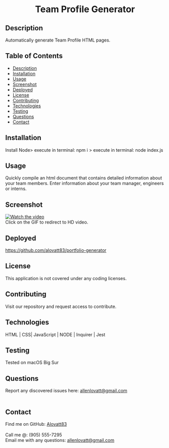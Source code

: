 <h1 align="center">Team Profile Generator</h1>
  

## Description
Automatically generate Team Profile HTML pages.

## Table of Contents
- [Description](#description)
- [Installation](#installation)
- [Usage](#usage)
- [Screenshot](#screenshot)
- [Deployed](#deployed)
- [License](#license)
- [Contributing](#contributing)
- [Technologies](technologies)
- [Testing](#testing)
- [Questions](#questions)
- [Contact](#contact)

## Installation
Install Node> execute in terminal: npm i > execute in terminal: node index.js

## Usage
Quickly compile an html document that contains detailed information about your team members. Enter information about your team manager, engineers or interns.

## Screenshot
[![Watch the video](https://media.giphy.com/media/yAqwbYxEAy3ZoUMh4h/giphy.gif)](https://www.youtube.com/watch?v=xXh7uRH9ukA)<br />
Click on the GIF to redirect to HD video.


## Deployed
https://github.com/alovatt83/portfolio-generator

## License
This application is not covered under any coding licenses.

## Contributing
Visit our repository and request access to contribute.

## Technologies
HTML | CSS| JavaScript | NODE | Inquirer | Jest

## Testing
Tested on macOS Big Sur

## Questions
Report any discovered issues here: allenlovatt@gmail.com<br />
<br />

## Contact
Find me on GitHub: [Alovatt83](https://github.com/Alovatt83)<br />
<br />
Call me @: (905) 555-7295
<br />
Email me with any questions: allenlovatt@gmail.com<br /><br />
